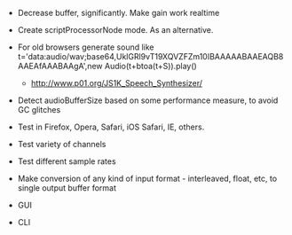 * Decrease buffer, significantly. Make gain work realtime
* Create scriptProcessorNode mode. As an alternative.
* For old browsers generate sound like t='data:audio/wav;base64,UklGRl9vT19XQVZFZm10IBAAAAABAAEAQB8AAEAfAAABAAgA',new Audio(t+btoa(t+S)).play()
	* http://www.p01.org/JS1K_Speech_Synthesizer/

* Detect audioBufferSize based on some performance measure, to avoid GC glitches
* Test in Firefox, Opera, Safari, iOS Safari, IE, others.

* Test variety of channels
* Test different sample rates
* Make conversion of any kind of input format - interleaved, float, etc, to single output buffer format

* GUI
* CLI